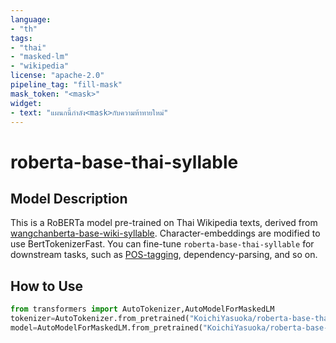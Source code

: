 ```yaml
---
language:
- "th"
tags:
- "thai"
- "masked-lm"
- "wikipedia"
license: "apache-2.0"
pipeline_tag: "fill-mask"
mask_token: "<mask>"
widget:
- text: "แผนกนี้กำลัง<mask>กับความท้าทายใหม่"
---
```


# roberta-base-thai-syllable

## Model Description

This is a RoBERTa model pre-trained on Thai Wikipedia texts, derived from [wangchanberta-base-wiki-syllable](https://huggingface.co/airesearch/wangchanberta-base-wiki-syllable). Character-embeddings are modified to use BertTokenizerFast. You can fine-tune `roberta-base-thai-syllable` for downstream tasks, such as [POS-tagging](https://huggingface.co/KoichiYasuoka/roberta-base-thai-syllable-upos), dependency-parsing, and so on.

## How to Use

```py
from transformers import AutoTokenizer,AutoModelForMaskedLM
tokenizer=AutoTokenizer.from_pretrained("KoichiYasuoka/roberta-base-thai-syllable")
model=AutoModelForMaskedLM.from_pretrained("KoichiYasuoka/roberta-base-thai-syllable")
```

